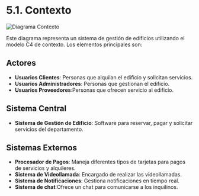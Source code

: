 # 5.1. Contexto

![Diagrama Contexto](https://github.com/user-attachments/assets/75a5fb6d-9567-44d3-90bc-838494a35c50)


Este diagrama representa un sistema de gestión de edificios utilizando el modelo C4 de contexto. Los elementos principales son:

## Actores

- **Usuarios Clientes**: Personas que alquilan el edificio y solicitan servicios.
- **Usuarios Administradores**: Personas que gestionan el edificio.
- **Usuarios Proveedores**:Personas que ofrecen servicio al edificio.

## Sistema Central

- **Sistema de Gestión de Edificio**: Software para reservar, pagar y solicitar servicios del departamento.

## Sistemas Externos

- **Procesador de Pagos**: Maneja diferentes tipos de tarjetas para pagos de servicios y alquileres.
- **Sistema de Videollamada**: Encargado de realizar las videollamadas.
- **Sistema de Notificaciones**: Gestiona notificaciones en tiempo real.
- **Sistema de chat**:Ofrece un chat para comunicarse a los inquilinos.
